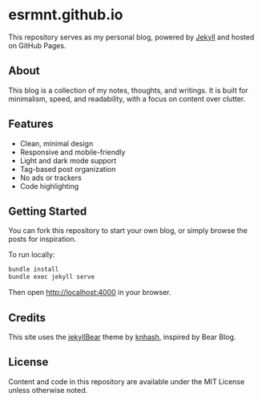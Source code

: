 # esrmnt.github.io

This repository serves as my personal blog, powered by [Jekyll](https://jekyllrb.com/) and hosted on GitHub Pages.

## About

This blog is a collection of my notes, thoughts, and writings. It is built for minimalism, speed, and readability, with a focus on content over clutter.

## Features

- Clean, minimal design
- Responsive and mobile-friendly
- Light and dark mode support
- Tag-based post organization
- No ads or trackers
- Code highlighting

## Getting Started

You can fork this repository to start your own blog, or simply browse the posts for inspiration.

To run locally:

```bash
bundle install
bundle exec jekyll serve
```
Then open [http://localhost:4000](http://localhost:4000) in your browser.

## Credits

This site uses the [jekyllBear](https://github.com/knhash/jekyllBear) theme by [knhash](https://github.com/knhash), inspired by Bear Blog.

## License

Content and code in this repository are available under the MIT License unless otherwise noted.

